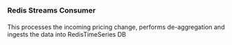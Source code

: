 ### Redis Streams Consumer
#### 
This processes the incoming pricing change, performs de-aggregation 
and ingests the data into RedisTimeSeries DB

